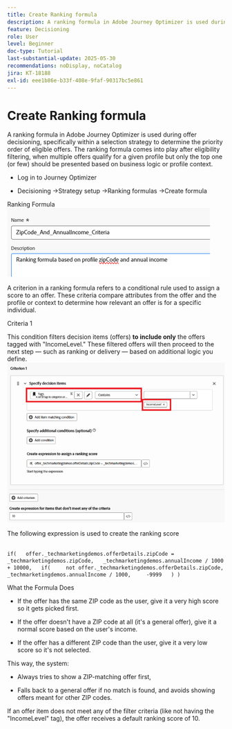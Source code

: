 ```yaml
---
title: Create Ranking formula
description: A ranking formula in Adobe Journey Optimizer is used during offer decisioning, specifically within a selection strategy to determine the priority order of eligible offers.
feature: Decisioning
role: User
level: Beginner
doc-type: Tutorial
last-substantial-update: 2025-05-30
recommendations: noDisplay, noCatalog
jira: KT-18188
exl-id: eee1b86e-b33f-408e-9faf-90317bc5e861
---
```

# Create Ranking formula

A ranking formula in Adobe Journey Optimizer is used during offer decisioning, specifically within a selection strategy to determine the priority order of eligible offers. The ranking formula comes into play after eligibility filtering, when multiple offers qualify for a given profile but only the top one (or few) should be presented based on business logic or profile context.

*   Log in to Journey Optimizer

*   Decisioning ->Strategy setup ->Ranking formulas ->Create formula

Ranking Formula 
![name_description](assets/formuala-ranking.png)

A criterion in a ranking formula refers to a conditional rule used to assign a score to an offer. These criteria compare attributes from the offer and the profile or context to determine how relevant an offer is for a specific individual.



Criteria 1

This condition filters decision items (offers) **to include only** the offers tagged with "IncomeLevel."
These filtered offers will then proceed to the next step — such as ranking or delivery — based on additional logic you define.
![criteria_one](assets/income-related-formula.png)


The following expression is used to create the ranking score

``` pql

if(   offer._techmarketingdemos.offerDetails.zipCode = _techmarketingdemos.zipCode,   _techmarketingdemos.annualIncome / 1000 + 10000,   if(     not offer._techmarketingdemos.offerDetails.zipCode,     _techmarketingdemos.annualIncome / 1000,     -9999   ) )

```

What the Formula Does

*   If the offer has the same ZIP code as the user, give it a very high score so it gets picked first.

*   If the offer doesn't have a ZIP code at all (it's a general offer), give it a normal score based on the user's income.

*   If the offer has a different ZIP code than the user, give it a very low score so it's not selected.

This way, the system:

*   Always tries to show a ZIP-matching offer first,

*   Falls back to a general offer if no match is found, and avoids showing offers meant for other ZIP codes.


If an offer item does not meet any of the filter criteria (like not having the "IncomeLevel" tag), the offer receives a default ranking score of 10.




